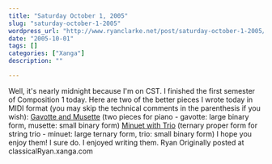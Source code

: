 ```yaml
---
title: "Saturday October 1, 2005"
slug: "saturday-october-1-2005"
wordpress_url: "http://www.ryanclarke.net/post/saturday-october-1-2005/"
date: "2005-10-01"
tags: []
categories: ["Xanga"]
description: ""

---
```


Well, it's nearly midnight because I'm on CST.
 I finished the first semester of Composition 1 today. Here are two of the better pieces I wrote today in MIDI format (you may skip the technical comments in the parenthesis if you wish):
 [Gavotte and Musette](http://www.ryanclarke.net/music/Gavotte-Musette.MID)
 (two pieces for piano - gavotte: large binary form, musette: small binary form)
 [Minuet with Trio](http://www.ryanclarke.net/music/Minuet-Trio.MID)
 (ternary proper form for string trio - minuet: large ternary form, trio: small binary form)
 I hope you enjoy them! I sure do. I enjoyed writing them.
 Ryan
Originally posted at classicalRyan.xanga.com
